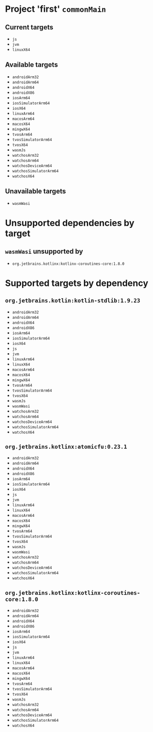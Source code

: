 # Project 'first' `commonMain`

## Current targets
- `js`
- `jvm`
- `linuxX64`

## Available targets
- `androidArm32`
- `androidArm64`
- `androidX64`
- `androidX86`
- `iosArm64`
- `iosSimulatorArm64`
- `iosX64`
- `linuxArm64`
- `macosArm64`
- `macosX64`
- `mingwX64`
- `tvosArm64`
- `tvosSimulatorArm64`
- `tvosX64`
- `wasmJs`
- `watchosArm32`
- `watchosArm64`
- `watchosDeviceArm64`
- `watchosSimulatorArm64`
- `watchosX64`

## Unavailable targets
- `wasmWasi`


# Unsupported dependencies by target

## `wasmWasi` unsupported by
- `org.jetbrains.kotlinx:kotlinx-coroutines-core:1.8.0`


# Supported targets by dependency

## `org.jetbrains.kotlin:kotlin-stdlib:1.9.23`
- `androidArm32`
- `androidArm64`
- `androidX64`
- `androidX86`
- `iosArm64`
- `iosSimulatorArm64`
- `iosX64`
- `js`
- `jvm`
- `linuxArm64`
- `linuxX64`
- `macosArm64`
- `macosX64`
- `mingwX64`
- `tvosArm64`
- `tvosSimulatorArm64`
- `tvosX64`
- `wasmJs`
- `wasmWasi`
- `watchosArm32`
- `watchosArm64`
- `watchosDeviceArm64`
- `watchosSimulatorArm64`
- `watchosX64`

## `org.jetbrains.kotlinx:atomicfu:0.23.1`
- `androidArm32`
- `androidArm64`
- `androidX64`
- `androidX86`
- `iosArm64`
- `iosSimulatorArm64`
- `iosX64`
- `js`
- `jvm`
- `linuxArm64`
- `linuxX64`
- `macosArm64`
- `macosX64`
- `mingwX64`
- `tvosArm64`
- `tvosSimulatorArm64`
- `tvosX64`
- `wasmJs`
- `wasmWasi`
- `watchosArm32`
- `watchosArm64`
- `watchosDeviceArm64`
- `watchosSimulatorArm64`
- `watchosX64`

## `org.jetbrains.kotlinx:kotlinx-coroutines-core:1.8.0`
- `androidArm32`
- `androidArm64`
- `androidX64`
- `androidX86`
- `iosArm64`
- `iosSimulatorArm64`
- `iosX64`
- `js`
- `jvm`
- `linuxArm64`
- `linuxX64`
- `macosArm64`
- `macosX64`
- `mingwX64`
- `tvosArm64`
- `tvosSimulatorArm64`
- `tvosX64`
- `wasmJs`
- `watchosArm32`
- `watchosArm64`
- `watchosDeviceArm64`
- `watchosSimulatorArm64`
- `watchosX64`
